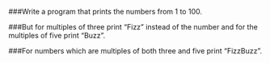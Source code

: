 ###Write a program that prints the numbers from 1 to 100. 

###But for multiples of three print “Fizz” instead of the number and for the multiples of five print “Buzz”. 

###For numbers which are multiples of both three and five print “FizzBuzz”.